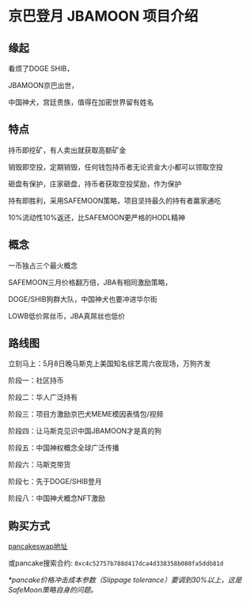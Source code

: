 # 京巴登月 JBAMOON 项目介绍

## 缘起

看烦了DOGE SHIB，

JBAMOON京巴出世，

中国神犬，宫廷贵族，值得在加密世界留有姓名

## 特点

持币即挖矿，有人卖出就获取高额矿金

销毁即空投，定期销毁，任何钱包持币者无论资金大小都可以领取空投

砸盘有保护，庄家砸盘，持币者获取空投奖励，作为保护

持有即胜利，采用SAFEMOON策略，项目坚持最久的持有者赢家通吃

10%流动性10%返还，比SAFEMOON更严格的HODL精神

## 概念

一币独占三个最火概念

SAFEMOON三月价格翻万倍，JBA有相同激励策略，

DOGE/SHIB狗群大队，中国神犬也要冲进华尔街

LOWB低价屌丝币，JBA真屌丝也低价
 
## 路线图

立刻马上：5月8日晚马斯克上美国知名综艺周六夜现场，万狗齐发

阶段一：社区持币

阶段二：华人广泛持有

阶段三：项目方激励京巴犬MEME模因表情包/视频

阶段四：让马斯克见识中国JBAMOON才是真的狗

阶段五：中国神权概念全球广泛传播

阶段六：马斯克带货

阶段七：先于DOGE/SHIB登月

阶段八：中国神犬概念NFT激励

## 购买方式 

[pancakeswap地址](https://exchange.pancakeswap.finance/#/swap?inputCurrency=bnb&outputCurrency=0xc4c52757b788d417dca4d338358b080fa5ddb81d)

或pancake搜索合约: `0xc4c52757b788d417dca4d338358b080fa5ddb81d`

_\*pancake价格冲击成本参数（Slippage tolerance）要调到30%以上，这是SafeMoon策略自身的问题。_